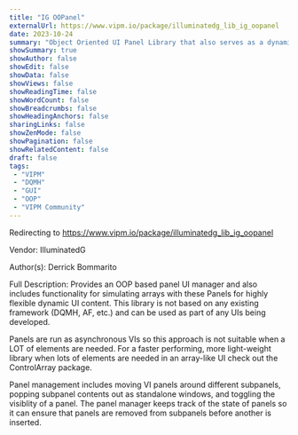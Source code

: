 ```yaml
---
title: "IG OOPanel"
externalUrl: https://www.vipm.io/package/illuminatedg_lib_ig_oopanel
date: 2023-10-24
summary: "Object Oriented UI Panel Library that also serves as a dynamic custom array UI"
showSummary: true
showAuthor: false
showEdit: false
showData: false
showViews: false
showReadingTime: false
showWordCount: false
showBreadcrumbs: false
showHeadingAnchors: false
sharingLinks: false
showZenMode: false
showPagination: false
showRelatedContent: false
draft: false
tags:
 - "VIPM"
 - "DQMH"
 - "GUI"
 - "OOP"
 - "VIPM Community"
---
```


Redirecting to https://www.vipm.io/package/illuminatedg_lib_ig_oopanel

Vendor: IlluminatedG

Author(s): Derrick Bommarito
 
Full Description:
Provides an OOP based panel UI manager and also includes functionality for simulating arrays with these Panels for highly flexible dynamic UI content. This library is not based on any existing framework (DQMH, AF, etc.) and can be used as part of any UIs being developed.

Panels are run as asynchronous VIs so this approach is not suitable when a LOT of elements are needed. For a faster performing, more light-weight library when lots of elements are needed in an array-like UI check out the ControlArray package.

Panel management includes moving VI panels around different subpanels, popping subpanel contents out as standalone windows, and toggling the visiblity of a panel. The panel manager keeps track of the state of panels so it can ensure that panels are removed from subpanels before another is inserted.